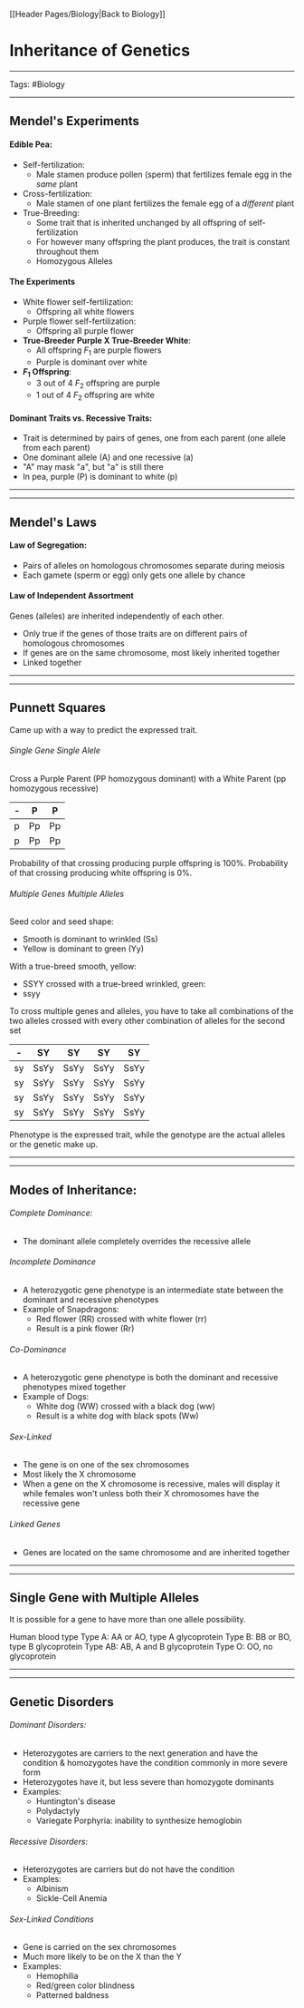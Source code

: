[[Header Pages/Biology|Back to Biology]]

# Inheritance of Genetics 

---

Tags: #Biology 

---

## Mendel's Experiments

#### Edible Pea:
- Self-fertilization:
	- Male stamen produce pollen (sperm) that fertilizes female egg in the *same* plant
- Cross-fertilization:
	- Male stamen of one plant fertilizes the female egg of a *different* plant
- True-Breeding:
	- Some trait that is inherited unchanged by all offspring of self-fertilization
	- For however many offspring the plant produces, the trait is constant throughout them
	- Homozygous Alleles

#### The Experiments
- White flower self-fertilization:
	- Offspring all white flowers
- Purple flower self-fertilization:
	- Offspring all purple flower
- **True-Breeder Purple X True-Breeder White**:
	- All offspring $F_1$ are purple flowers
	- Purple is dominant over white
- **$F_1$ Offspring**:
	- 3 out of 4 $F_2$ offspring are purple
	- 1 out of 4 $F_2$ offspring are white

#### Dominant Traits vs. Recessive Traits:
- Trait is determined by pairs of genes, one from each parent (one allele from each parent)
- One dominant allele (A) and one recessive (a)
- "A" may mask "a", but "a" is still there
- In pea, purple (P) is dominant to white (p)

---
---

## Mendel's Laws

#### Law of Segregation:
- Pairs of alleles on homologous chromosomes separate during meiosis
- Each gamete (sperm or egg) only gets one allele by chance

#### Law of Independent Assortment
Genes (alleles) are inherited independently of each other.
- Only true if the genes of those traits are on different pairs of homologous chromosomes
- If genes are on the same chromosome, most likely inherited together
- Linked together

---
---

## Punnett Squares

Came up with a way to predict the expressed trait.

###### Single Gene Single Alele

Cross a Purple Parent (PP homozygous dominant) with a White Parent (pp homozygous recessive)

| -   | P   | P   |
| --- | --- | --- |
| p   | Pp  | Pp  |
| p   | Pp  | Pp  |

Probability of that crossing producing purple offspring is 100%.
Probability of that crossing producing white offspring is 0%.


###### Multiple Genes Multiple Alleles

Seed color and seed shape:
- Smooth is dominant to wrinkled (Ss)
- Yellow is dominant to green (Yy)

With a true-breed smooth, yellow:
- SSYY
crossed with a true-breed wrinkled, green:
- ssyy

To cross multiple genes and alleles, you have to take all combinations of the two alleles crossed with every other combination of alleles for the second set

| -   | SY   | SY   | SY   | SY   |
| --- | ---- | ---- | ---- | ---- |
| sy  | SsYy | SsYy | SsYy | SsYy |
| sy  | SsYy | SsYy | SsYy | SsYy |
| sy  | SsYy | SsYy | SsYy | SsYy |
| sy  | SsYy | SsYy | SsYy | SsYy |

Phenotype is the expressed trait, while the genotype are the actual alleles or the genetic make up.

---
---

## Modes of Inheritance:

###### Complete Dominance:
- The dominant allele completely overrides the recessive allele

###### Incomplete Dominance
- A heterozygotic gene phenotype is an intermediate state between the dominant and recessive phenotypes
- Example of Snapdragons:
	- Red flower (RR) crossed with white flower (rr)
	- Result is a pink flower (Rr)

###### Co-Dominance
- A heterozygotic gene phenotype is both the dominant and recessive phenotypes mixed together
- Example of Dogs:
	- White dog (WW) crossed with a black dog (ww)
	- Result is a white dog with black spots (Ww)

###### Sex-Linked 
- The gene is on one of the sex chromosomes
- Most likely the X chromosome
- When a gene on the X chromosome is recessive, males will display it while females won't unless both their X chromosomes have the recessive gene

###### Linked Genes
- Genes are located on the same chromosome and are inherited together

---
---

## Single Gene with Multiple Alleles

It is possible for a gene to have more than one allele possibility. 

Human blood type
Type A: AA or AO, type A glycoprotein
Type B: BB or BO, type B glycoprotein
Type AB: AB, A and B glycoprotein
Type O: OO, no glycoprotein

---
---

## Genetic Disorders

###### Dominant Disorders:
- Heterozygotes are carriers to the next generation and have the condition & homozygotes have the condition commonly in more severe form
- Heterozygotes have it, but less severe than homozygote dominants
- Examples:
	- Huntington's disease
	- Polydactyly
	- Variegate Porphyria: inability to synthesize hemoglobin

###### Recessive Disorders:
- Heterozygotes are carriers but do not have the condition
- Examples:
	- Albinism
	- Sickle-Cell Anemia

###### Sex-Linked Conditions
- Gene is carried on the sex chromosomes
- Much more likely to be on the X than the Y
- Examples:
	- Hemophilia
	- Red/green color blindness
	- Patterned baldness